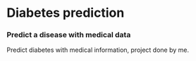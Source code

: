 # Diabetes prediction

### Predict a disease with medical data

Predict diabetes with medical information, project done by me.
